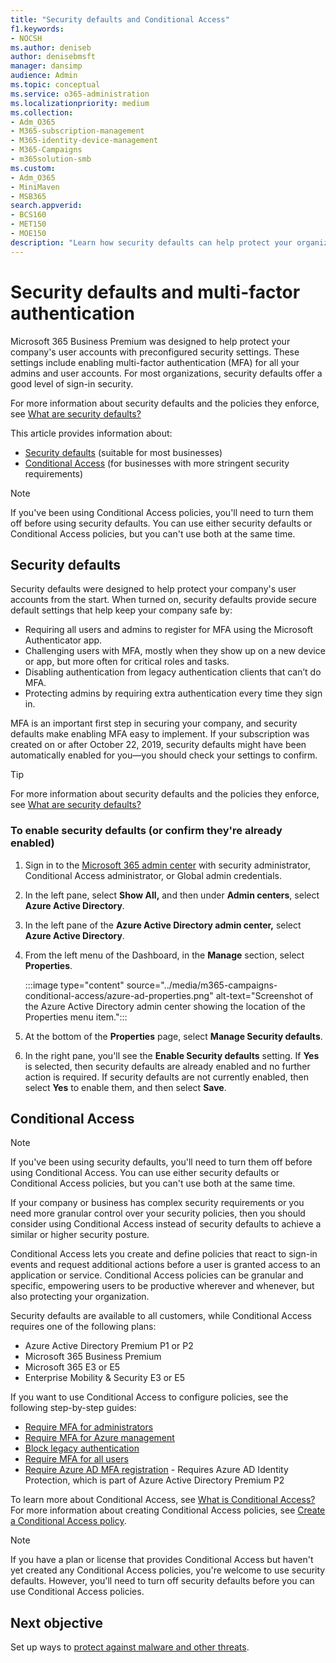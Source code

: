 ```yaml
---
title: "Security defaults and Conditional Access"
f1.keywords:
- NOCSH
ms.author: deniseb
author: denisebmsft
manager: dansimp
audience: Admin
ms.topic: conceptual
ms.service: o365-administration
ms.localizationpriority: medium
ms.collection: 
- Adm_O365
- M365-subscription-management 
- M365-identity-device-management
- M365-Campaigns
- m365solution-smb
ms.custom:
- Adm_O365
- MiniMaven
- MSB365
search.appverid:
- BCS160
- MET150
- MOE150
description: "Learn how security defaults can help protect your organization from identity-related attacks by providing preconfigured security settings for Microsoft 365 Business Premium."
---
```


# Security defaults and multi-factor authentication

Microsoft 365 Business Premium was designed to help protect your company's user accounts with preconfigured security settings. These settings include enabling multi-factor authentication (MFA) for all your admins and user accounts. For most organizations, security defaults offer a good level of sign-in security.

For more information about security defaults and the policies they enforce, see [What are security defaults?](/azure/active-directory/fundamentals/concept-fundamentals-security-defaults)

This article provides information about:

- [Security defaults](#security-defaults) (suitable for most businesses)
- [Conditional Access](#conditional-access) (for businesses with more stringent security requirements)

> [!NOTE]
> If you've been using Conditional Access policies, you'll need to turn them off before using security defaults. You can use either security defaults or Conditional Access policies, but you can't use both at the same time.

## Security defaults

Security defaults were designed to help protect your company's user accounts from the start. When turned on, security defaults provide secure default settings that help keep your company safe by:

- Requiring all users and admins to register for MFA using the Microsoft Authenticator app.
- Challenging users with MFA, mostly when they show up on a new device or app, but more often for critical roles and tasks.
- Disabling authentication from legacy authentication clients that can’t do MFA.
- Protecting admins by requiring extra authentication every time they sign in.

MFA is an important first step in securing your company, and security defaults make enabling MFA easy to implement. If your subscription was created on or after October 22, 2019, security defaults might have been automatically enabled for you&mdash;you should check your settings to confirm.

> [!TIP]
> For more information about security defaults and the policies they enforce, see [What are security defaults?](/azure/active-directory/fundamentals/concept-fundamentals-security-defaults)

### To enable security defaults (or confirm they're already enabled)

1. Sign in to the <a href="https://go.microsoft.com/fwlink/p/?linkid=2024339" target="_blank">Microsoft 365 admin center</a> with security administrator, Conditional Access administrator, or Global admin credentials.

2. In the left pane, select **Show All,** and then under **Admin centers**, select **Azure Active Directory**.

3. In the left pane of the **Azure Active Directory admin center,** select **Azure Active Directory**.

4. From the left menu of the Dashboard, in the **Manage** section, select **Properties**.

    :::image type="content" source="../media/m365-campaigns-conditional-access/azure-ad-properties.png" alt-text="Screenshot of the Azure Active Directory admin center showing the location of the Properties menu item.":::

5. At the bottom of the **Properties** page, select **Manage Security defaults**.

6. In the right pane, you'll see the **Enable Security defaults** setting. If **Yes** is selected, then security defaults are already enabled and no further action is required. If security defaults are not currently enabled, then select **Yes** to enable them, and then select **Save**.

## Conditional Access

> [!NOTE]
> If you've been using security defaults, you'll need to turn them off before using Conditional Access. You can use either security defaults or Conditional Access policies, but you can't use both at the same time.

If your company or business has complex security requirements or you need more granular control over your security policies, then you should consider using Conditional Access instead of security defaults to achieve a similar or higher security posture.

Conditional Access lets you create and define policies that react to sign-in events and request additional actions before a user is granted access to an application or service. Conditional Access policies can be granular and specific, empowering users to be productive wherever and whenever, but also protecting your organization.

Security defaults are available to all customers, while Conditional Access requires one of the following plans:

- Azure Active Directory Premium P1 or P2
- Microsoft 365 Business Premium
- Microsoft 365 E3 or E5
- Enterprise Mobility & Security E3 or E5

If you want to use Conditional Access to configure policies, see the following step-by-step guides:

- [Require MFA for administrators](/azure/active-directory/conditional-access/howto-conditional-access-policy-admin-mfa)
- [Require MFA for Azure management](/azure/active-directory/conditional-access/howto-conditional-access-policy-azure-management)
- [Block legacy authentication](/azure/active-directory/conditional-access/howto-conditional-access-policy-block-legacy)
- [Require MFA for all users](/azure/active-directory/conditional-access/howto-conditional-access-policy-all-users-mfa)
- [Require Azure AD MFA registration](/azure/active-directory/identity-protection/howto-identity-protection-configure-mfa-policy) - Requires Azure AD Identity Protection, which is part of Azure Active Directory Premium P2

To learn more about Conditional Access, see [What is Conditional Access?](/azure/active-directory/conditional-access/overview) For more information about creating Conditional Access policies, see [Create a Conditional Access policy](/azure/active-directory/authentication/tutorial-enable-azure-mfa#create-a-conditional-access-policy).

> [!NOTE]
> If you have a plan or license that provides Conditional Access but haven't yet created any Conditional Access policies, you're welcome to use security defaults. However, you'll need to turn off security defaults before you can use Conditional Access policies.

## Next objective

Set up ways to [protect against malware and other threats](m365bp-increase-protection.md).

